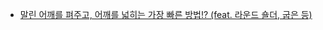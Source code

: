 - [말린 어깨를 펴주고, 어깨를 넓히는 가장 빠른 방법!? (feat. 라운드 숄더, 굽은 등)](https://www.youtube.com/watch?v=7Rg8zAh_g68)
